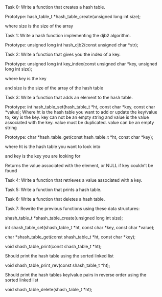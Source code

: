 Task 0: Write a function that creates a hash table.

Prototype: hash_table_t *hash_table_create(unsigned long int size);

where size is the size of the array

Task 1: Write a hash function implementing the djb2 algorithm.

Prototype: unsigned long int hash_djb2(const unsigned char *str);

 

Task 2: Write a function that gives you the index of a key.

Prototype: unsigned long int key_index(const unsigned char *key, unsigned long int size);

where key is the key

and size is the size of the array of the hash table

Task 3: Write a function that adds an element to the hash table.

Prototype: int hash_table_set(hash_table_t *ht, const char *key, const char *value); Where ht is the hash table you want to add or update the key/value to; key is the key. key can not be an empty string and value is the value associated with the key. value must be duplicated. value can be an empty string





Prototype: char *hash_table_get(const hash_table_t *ht, const char *key);

where ht is the hash table you want to look into

and key is the key you are looking for

Returns the value associated with the element, or NULL if key couldn’t be found

Task 4:  Write a function that retrieves a value associated with a key.

Task 5: Write a function that prints a hash table.

Task 6: Write a function that deletes a hash table.

Task 7: Rewrite the previous functions using these data structures:

shash_table_t *shash_table_create(unsigned long int size);

int shash_table_set(shash_table_t *ht, const char *key, const char *value);

char *shash_table_get(const shash_table_t *ht, const char *key);

void shash_table_print(const shash_table_t *ht);

Should print the hash table using the sorted linked list

void shash_table_print_rev(const shash_table_t *ht);

Should print the hash tables key/value pairs in reverse order using the sorted linked list

void shash_table_delete(shash_table_t *ht);


